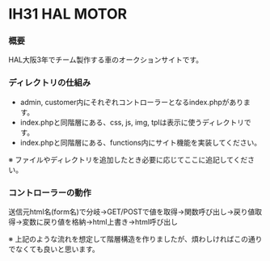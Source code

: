 # IH31 HAL MOTOR
### 概要 
HAL大阪3年でチーム製作する車のオークションサイトです。

### ディレクトリの仕組み
- admin, customer内にそれぞれコントローラーとなるindex.phpがあります。
- index.phpと同階層にある、css, js, img, tplは表示に使うディレクトリです。
- index.phpと同階層にある、functions内にサイト機能を実装してください。  

※ ファイルやディレクトリを追加したとき必要に応じてここに追記してください。

### コントローラーの動作
送信元html名(form名)で分岐→GET/POSTで値を取得→関数呼び出し→戻り値取得→変数に戻り値を格納→html上書き→html呼び出し  

※ 上記のような流れを想定して階層構造を作りましたが、煩わしければこの通りでなくても良いと思います。